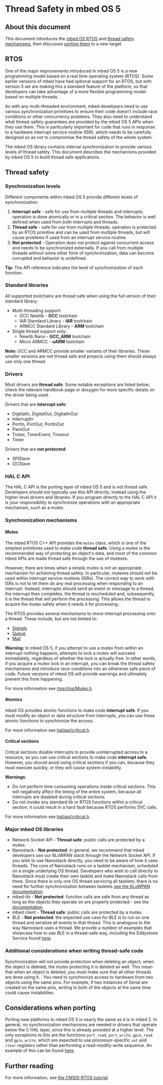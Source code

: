 # Thread Safety in mbed OS 5

## About this document

This document introduces the [mbed OS RTOS](#rtos) and [thread safety mechanisms](#thread-safety), then discusses [porting them](#considerations-when-porting) to a new target.

## RTOS

One of the major improvements introduced in mbed OS 5 is a new programming model based on a real time operating system (RTOS). Some earlier versions of mbed have had optional support for an RTOS, but with version 5 we are making this a standard feature of the platform, so that developers can take advantage of a more flexible programming model based on multiple threads.

As with any multi-threaded environment, mbed developers need to use various synchronization primitives to ensure their code doesn’t include race conditions or other concurrency problems. They also need to understand what thread-safety guarantees are provided by the mbed OS 5 APIs when they use them. This is particularly important for code that runs in response to a hardware interrupt service routine (ISR), which needs to be carefully designed so as not to compromise the thread safety of the whole system.

The mbed OS library contains internal synchronization to provide various levels of thread safety. This document describes the mechanisms provided by mbed OS 5 to build thread safe applications.  

## Thread safety

### Synchronization levels

Different components within mbed OS 5 provide different levels of synchronization:

1. **Interrupt safe** - safe for use from multiple threads and interrupts; operation is done atomically or in a critical section. The behavior is well defined when used from both interrupts and threads.
2. **Thread safe** - safe for use from multiple threads; operation is protected by an RTOS primitive and can be used from multiple threads, but will cause problems if used from an interrupt service routine.
3. **Not protected** - Operation does not protect against concurrent access and needs to be synchronized externally. If you call from multiple threads without some other form of synchronization, data can become corrupted and behavior is undefined.

<span class="tips">**Tip:** The API reference indicates the level of synchronization of each function.</span>

### Standard libraries

All supported toolchains are thread safe when using the full version of their standard library:

* Multi-threading support:
    * GCC Newlib - **GCC** toolchain
    * IAR Standard Library - **IAR** toolchain
    * ARMCC Standard Library - **ARM** toolchain
* Single thread support only:
    * Newlib Nano - **GCC_ARM** toolchain
    * Micro ARMCC - **uARM** toolchain

<span class="notes">**Note:** GCC and ARMCC provide smaller variants of their libraries. These smaller versions are not thread safe and projects using them should always use only one thread.</span>

### Drivers

Most drivers are **thread safe**.  Some notable exceptions are listed below; check the relevant handbook page or doxygen for more specific details on the driver being used.

Drivers that are **interrupt safe**:

- DigitialIn, DigitalOut, DigitalInOut
- InterruptIn
- PortIn, PortOut, PortInOut
- PwmOut
- Ticker, TimerEvent, Timeout
- Timer

Drivers that are **not protected**:

- SPISlave
- I2CSlave

### HAL C API

The HAL C API is the porting layer of mbed OS 5 and is not thread safe. Developers should not typically use this API directly, instead using the higher-level drivers and libraries. If you program directly to the HAL C API it is your responsibility to synchronize operations with an appropriate mechanism, such as a mutex.

### Synchronization mechanisms

#### Mutex

The mbed RTOS C++ API provides the ``mutex`` class, which is one of the simplest primitives used to make code **thread safe**. Using a mutex is the recommended way of protecting an object's data, and most of the common mbed APIs are made thread safe through the use of mutexes.

However, there are times when a simple mutex is not an appropriate mechanism for achieving thread safety. In particular, mutexes should not be used within interrupt service routines (ISRs). The correct way to work with ISRs is not to let them do any real processing when responding to an interrupt. Instead, interrupts should send an event or message to a thread; the interrupt then completes, the thread is rescheduled and, subsequently, it is the thread that will perform the processing. This allows the thread to acquire the mutex safely when it needs it for processing.

The RTOS provides several mechanisms to move interrupt processing onto a thread. These include, but are not limited to:

 * [Signals](https://developer.mbed.org/users/mbed_official/code/mbed-rtos/docs/4c105b8d7cae/classrtos_1_1Thread.html)
 * [Queue](https://developer.mbed.org/users/mbed_official/code/mbed-rtos/docs/4c105b8d7cae/classrtos_1_1Queue.html)
 * [Mail](https://developer.mbed.org/users/mbed_official/code/mbed-rtos/docs/4c105b8d7cae/classrtos_1_1Mail.html)

**Warning:** In mbed OS 5, if you attempt to use a mutex from within an interrupt nothing happens; attempts to lock a mutex will succeed immediately, regardless of whether the lock is actually free. In other words, if you acquire a mutex lock in an interrupt, you can break the thread safety mechanisms and introduce race-conditions into an otherwise safe piece of code. Future versions of mbed OS will provide warnings and ultimately prevent this from happening.

For more information see [rtos/rtos/Mutex.h](https://github.com/mbedmicro/mbed/blob/master/rtos/rtos/Mutex.h).

#### Atomics

mbed OS provides atomic functions to make code **interrupt safe**. If you must modify an object or data structure from interrupts, you can use these atomic functions to synchronize the access.

For more information see [hal/api/critical.h](https://github.com/mbedmicro/mbed/blob/master/hal/api/critical.h).

#### Critical sections

Critical sections disable interrupts to provide uninterrupted access to a resource, so you can use critical sections to make code **interrupt safe**.  However, you should avoid using critical sections if you can, because they must execute quickly, or they will cause system instability.

**Warnings**:

- Do not perform time consuming operations inside critical sections. This will negatively affect the timing of the entire system, because all interrupts are disabled during critical sections.
- Do not invoke any standard lib or RTOS functions within a critical section; it could result in a hard fault because RTOS performs SVC calls.

For more information see [hal/api/critical.h](https://github.com/mbedmicro/mbed/blob/master/hal/api/critical.h).

### Major mbed OS libraries

- Network Socket API - **Thread safe**: public calls are protected by a mutex.
- Nanostack - **Not protected**:  in general, we recommend that mbed developers use our 6LoWPAN stack through the Network Socket API. If you wish to use Nanostack directly, you need to be aware of how it uses threads. The core of Nanostack runs on a tasklet mechanism, scheduled on a single underlying OS thread. Developers who wish to call directly to Nanostack must create their own tasklet and make Nanostack calls from there.  Since there is only one OS thread servicing all tasklets, there is no need for further synchronization between tasklets [see the 6LoWPAN documentation](https://docs.mbed.com/docs/arm-ipv66lowpan-stack/en/latest/08_API_events/index.html).
- mbed-tls - **Not protected**: function calls are safe from any thread as long as the objects they operate on are properly protected - see the [documentation](https://tls.mbed.org/kb/development/thread-safety-and-multi-threading).
- mbed client - **Thread safe**: public calls are protected by a mutex.
- BLE - **Not protected**: the expected use case for BLE is to run on one thread and serialize all events to that thread. This is analogous to the way Nanostack uses a thread. We provide a number of examples that showcase how to use BLE in a thread-safe way, including the Eddystone Service found [here](https://github.com/ARMmbed/ble-examples-morpheus/blob/mbed_cli_update/BLE_EddystoneService/source/main.cpp).

### Additional considerations when writing thread-safe code

Synchronization will not provide protection when deleting an object; when the object is deleted, the mutex protecting it is deleted as well. This mean that when an object is deleted, you must make sure that all other threads are done using it. .
You need to synchronize access to hardware from two objects using the same pins. For example, if two instances of Serial are created on the same pins, writing to both of the objects at the same time could cause instabilities.

## Considerations when porting

Porting new platforms to mbed OS 5 is nearly the same as it is in mbed 2. In general, no synchronization mechanisms are needed in drivers that operate below the C HAL layer, since this is already provided at a higher level. The only exceptions to this are the functions ``port_read``, ``port_write``, ``gpio_read`` and ``gpio_write``, which are expected to use processor-specific ``set`` and ``clear`` registers rather than performing a read-modify-write sequence. An example of this can be found [here](https://github.com/mbedmicro/mbed/blob/52e93aebd083b679a8fe7b0e47039f138fa8c224/hal/targets/hal/TARGET_Freescale/TARGET_KSDK2_MCUS/TARGET_K64F/drivers/fsl_gpio.h#L135).

## Further reading

For more information, see [the CMSIS-RTOS tutorial](https://www.keil.com/pack/doc/CMSIS/RTX/CMSIS_RTOS_Tutorial.pdf).
